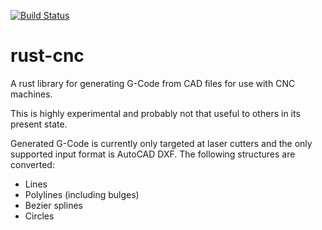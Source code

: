 [![Build Status](https://img.shields.io/github/workflow/status/patrickkerrigan/rust-cnc/Tests.svg?style=flat-square)](https://github.com/patrickkerrigan/rust-cnc/actions/workflows/tests.yml)

# rust-cnc

A rust library for generating G-Code from CAD files for use with CNC machines.

This is highly experimental and probably not that useful to others in its present state.

Generated G-Code is currently only targeted at laser cutters and the only supported input format is AutoCAD DXF. The following structures are converted:

* Lines
* Polylines (including bulges)
* Bezier splines
* Circles
